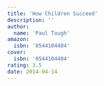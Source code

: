 ```yaml
---
title: 'How Children Succeed'
description: ''
author:
  name: 'Paul Tough'
amazon:
  isbn: '0544104404'
cover:
  isbn: '0544104404'
rating: 3.5
date: 2014-04-14
---
```

